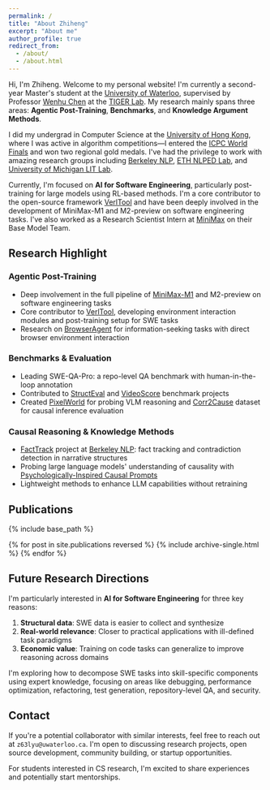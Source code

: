 ```yaml
---
permalink: /
title: "About Zhiheng"
excerpt: "About me"
author_profile: true
redirect_from: 
  - /about/
  - /about.html
---
```


Hi, I'm Zhiheng. Welcome to my personal website! I'm currently a second-year Master's student at the [University of Waterloo](https://uwaterloo.ca/), supervised by Professor [Wenhu Chen](https://wenhuchen.github.io/) at the [TIGER Lab](https://tiger-ai-lab.github.io/). My research mainly spans three areas: **Agentic Post-Training**, **Benchmarks**, and **Knowledge Argument Methods**.

I did my undergrad in Computer Science at the [University of Hong Kong](https://www.hku.hk/), where I was active in algorithm competitions—I entered the [ICPC World Finals](https://icpc.global/) and won two regional gold medals. I've had the privilege to work with amazing research groups including [Berkeley NLP](https://nlp.cs.berkeley.edu/), [ETH NLPED Lab](https://www.mrinmaya.io/), and [University of Michigan LIT Lab](https://lit.eecs.umich.edu/).

Currently, I'm focused on **AI for Software Engineering**, particularly post-training for large models using RL-based methods. I'm a core contributor to the open-source framework [VerlTool](https://github.com/TIGER-AI-Lab/verl-tool/tree/main) and have been deeply involved in the development of MiniMax-M1 and M2-preview on software engineering tasks. I've also worked as a Research Scientist Intern at [MiniMax](https://www.minimaxi.com/) on their Base Model Team. 

## Research Highlight

### Agentic Post-Training
- Deep involvement in the full pipeline of [MiniMax-M1](https://arxiv.org/abs/placeholder) and M2-preview on software engineering tasks
- Core contributor to [VerlTool](https://github.com/TIGER-AI-Lab/verl-tool/tree/main), developing environment interaction modules and post-training setup for SWE tasks
- Research on [BrowserAgent](https://arxiv.org/abs/placeholder) for information-seeking tasks with direct browser environment interaction

### Benchmarks & Evaluation
- Leading SWE-QA-Pro: a repo-level QA benchmark with human-in-the-loop annotation
- Contributed to [StructEval](https://tiger-ai-lab.github.io/StructEval/) and [VideoScore](https://tiger-ai-lab.github.io/VideoScore/) benchmark projects
- Created [PixelWorld](https://arxiv.org/abs/placeholder) for probing VLM reasoning and [Corr2Cause](https://huggingface.co/datasets/causalnlp/corr2cause) dataset for causal inference evaluation

### Causal Reasoning & Knowledge Methods
- [FactTrack](https://arxiv.org/abs/placeholder) project at [Berkeley NLP](https://nlp.cs.berkeley.edu/): fact tracking and contradiction detection in narrative structures
- Probing large language models' understanding of causality with [Psychologically-Inspired Causal Prompts](https://arxiv.org/pdf/2305.01764.pdf)
- Lightweight methods to enhance LLM capabilities without retraining

## Publications

{% include base_path %}

{% for post in site.publications reversed %}
  {% include archive-single.html %}
{% endfor %}

## Future Research Directions

I'm particularly interested in **AI for Software Engineering** for three key reasons:
1. **Structural data**: SWE data is easier to collect and synthesize
2. **Real-world relevance**: Closer to practical applications with ill-defined task paradigms
3. **Economic value**: Training on code tasks can generalize to improve reasoning across domains

I'm exploring how to decompose SWE tasks into skill-specific components using expert knowledge, focusing on areas like debugging, performance optimization, refactoring, test generation, repository-level QA, and security.

## Contact

If you're a potential collaborator with similar interests, feel free to reach out at `z63lyu@uwaterloo.ca`. I'm open to discussing research projects, open source development, community building, or startup opportunities.

For students interested in CS research, I'm excited to share experiences and potentially start mentorships.
